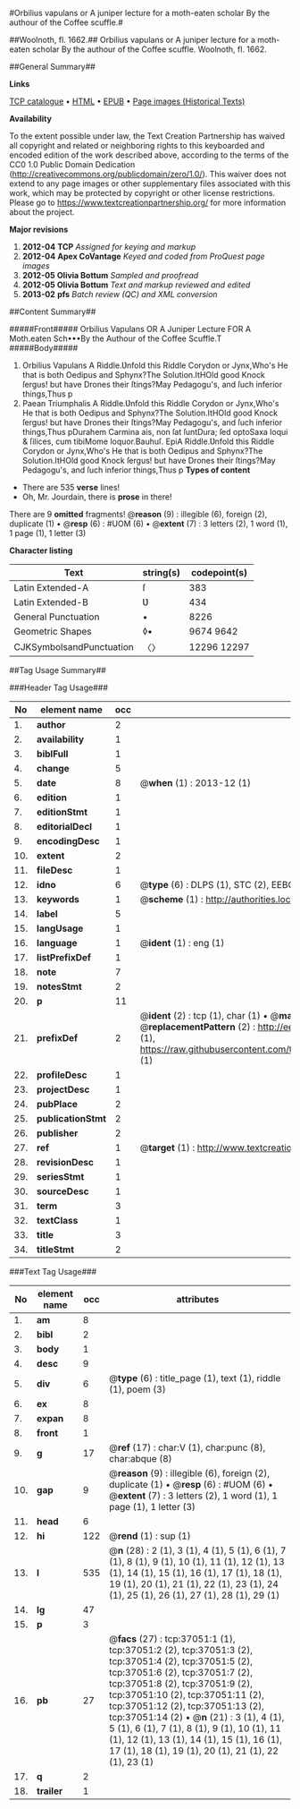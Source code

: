 #Orbilius vapulans or A juniper lecture for a moth-eaten scholar By the authour of the Coffee scuffle.#

##Woolnoth, fl. 1662.##
Orbilius vapulans or A juniper lecture for a moth-eaten scholar By the authour of the Coffee scuffle.
Woolnoth, fl. 1662.

##General Summary##

**Links**

[TCP catalogue](http://www.ota.ox.ac.uk/tcp/)  • 
[HTML](http://tei.it.ox.ac.uk/tcp/Texts-HTML/free/A67/A67028.html)  • 
[EPUB](http://tei.it.ox.ac.uk/tcp/Texts-EPUB/free/A67/A67028.epub) • 
[Page images (Historical Texts)](https://historicaltexts.jisc.ac.uk/eebo-99832577e)

**Availability**

To the extent possible under law, the Text Creation Partnership has waived all copyright and related or neighboring rights to this keyboarded and encoded edition of the work described above, according to the terms of the CC0 1.0 Public Domain Dedication (http://creativecommons.org/publicdomain/zero/1.0/). This waiver does not extend to any page images or other supplementary files associated with this work, which may be protected by copyright or other license restrictions. Please go to https://www.textcreationpartnership.org/ for more information about the project.

**Major revisions**

1. __2012-04__ __TCP__ *Assigned for keying and markup*
1. __2012-04__ __Apex CoVantage__ *Keyed and coded from ProQuest page images*
1. __2012-05__ __Olivia Bottum__ *Sampled and proofread*
1. __2012-05__ __Olivia Bottum__ *Text and markup reviewed and edited*
1. __2013-02__ __pfs__ *Batch review (QC) and XML conversion*

##Content Summary##

#####Front#####
Orbilius Vapulans OR A Juniper Lecture FOR A Moth.eaten Sch•••By the Authour of the Coffee Scuffle.T
#####Body#####

1. Orbilius Vapulans
A Riddle.Ʋnfold this Riddle Corydon or Jynx,Who's He that is both Oedipus and Sphynx?The Solution.ItHOld good Knock ſergus! but have Drones their ſtings?May Pedagogu's, and ſuch inferior things,Thus p
1. Paean Triumphalis
A Riddle.Ʋnfold this Riddle Corydon or Jynx,Who's He that is both Oedipus and Sphynx?The Solution.ItHOld good Knock ſergus! but have Drones their ſtings?May Pedagogu's, and ſuch inferior things,Thus pDurahem Carmina ais, non ſat ſuntDura; ſed optoSaxa loqui & ſilices, cum tibiMome loquor.Bauhuſ. EpiA Riddle.Ʋnfold this Riddle Corydon or Jynx,Who's He that is both Oedipus and Sphynx?The Solution.ItHOld good Knock ſergus! but have Drones their ſtings?May Pedagogu's, and ſuch inferior things,Thus p
**Types of content**

  * There are 535 **verse** lines!
  * Oh, Mr. Jourdain, there is **prose** in there!

There are 9 **omitted** fragments! 
 @__reason__ (9) : illegible (6), foreign (2), duplicate (1)  •  @__resp__ (6) : #UOM (6)  •  @__extent__ (7) : 3 letters (2), 1 word (1), 1 page (1), 1 letter (3)

**Character listing**


|Text|string(s)|codepoint(s)|
|---|---|---|
|Latin Extended-A|ſ|383|
|Latin Extended-B|Ʋ|434|
|General Punctuation|•|8226|
|Geometric Shapes|◊▪|9674 9642|
|CJKSymbolsandPunctuation|〈〉|12296 12297|

##Tag Usage Summary##

###Header Tag Usage###

|No|element name|occ|attributes|
|---|---|---|---|
|1.|__author__|2||
|2.|__availability__|1||
|3.|__biblFull__|1||
|4.|__change__|5||
|5.|__date__|8| @__when__ (1) : 2013-12 (1)|
|6.|__edition__|1||
|7.|__editionStmt__|1||
|8.|__editorialDecl__|1||
|9.|__encodingDesc__|1||
|10.|__extent__|2||
|11.|__fileDesc__|1||
|12.|__idno__|6| @__type__ (6) : DLPS (1), STC (2), EEBO-CITATION (1), PROQUEST (1), VID (1)|
|13.|__keywords__|1| @__scheme__ (1) : http://authorities.loc.gov/ (1)|
|14.|__label__|5||
|15.|__langUsage__|1||
|16.|__language__|1| @__ident__ (1) : eng (1)|
|17.|__listPrefixDef__|1||
|18.|__note__|7||
|19.|__notesStmt__|2||
|20.|__p__|11||
|21.|__prefixDef__|2| @__ident__ (2) : tcp (1), char (1)  •  @__matchPattern__ (2) : ([0-9\-]+):([0-9IVX]+) (1), (.+) (1)  •  @__replacementPattern__ (2) : http://eebo.chadwyck.com/downloadtiff?vid=$1&page=$2 (1), https://raw.githubusercontent.com/textcreationpartnership/Texts/master/tcpchars.xml#$1 (1)|
|22.|__profileDesc__|1||
|23.|__projectDesc__|1||
|24.|__pubPlace__|2||
|25.|__publicationStmt__|2||
|26.|__publisher__|2||
|27.|__ref__|1| @__target__ (1) : http://www.textcreationpartnership.org/docs/. (1)|
|28.|__revisionDesc__|1||
|29.|__seriesStmt__|1||
|30.|__sourceDesc__|1||
|31.|__term__|3||
|32.|__textClass__|1||
|33.|__title__|3||
|34.|__titleStmt__|2||


###Text Tag Usage###

|No|element name|occ|attributes|
|---|---|---|---|
|1.|__am__|8||
|2.|__bibl__|2||
|3.|__body__|1||
|4.|__desc__|9||
|5.|__div__|6| @__type__ (6) : title_page (1), text (1), riddle (1), poem (3)|
|6.|__ex__|8||
|7.|__expan__|8||
|8.|__front__|1||
|9.|__g__|17| @__ref__ (17) : char:V (1), char:punc (8), char:abque (8)|
|10.|__gap__|9| @__reason__ (9) : illegible (6), foreign (2), duplicate (1)  •  @__resp__ (6) : #UOM (6)  •  @__extent__ (7) : 3 letters (2), 1 word (1), 1 page (1), 1 letter (3)|
|11.|__head__|6||
|12.|__hi__|122| @__rend__ (1) : sup (1)|
|13.|__l__|535| @__n__ (28) : 2 (1), 3 (1), 4 (1), 5 (1), 6 (1), 7 (1), 8 (1), 9 (1), 10 (1), 11 (1), 12 (1), 13 (1), 14 (1), 15 (1), 16 (1), 17 (1), 18 (1), 19 (1), 20 (1), 21 (1), 22 (1), 23 (1), 24 (1), 25 (1), 26 (1), 27 (1), 28 (1), 29 (1)|
|14.|__lg__|47||
|15.|__p__|3||
|16.|__pb__|27| @__facs__ (27) : tcp:37051:1 (1), tcp:37051:2 (2), tcp:37051:3 (2), tcp:37051:4 (2), tcp:37051:5 (2), tcp:37051:6 (2), tcp:37051:7 (2), tcp:37051:8 (2), tcp:37051:9 (2), tcp:37051:10 (2), tcp:37051:11 (2), tcp:37051:12 (2), tcp:37051:13 (2), tcp:37051:14 (2)  •  @__n__ (21) : 3 (1), 4 (1), 5 (1), 6 (1), 7 (1), 8 (1), 9 (1), 10 (1), 11 (1), 12 (1), 13 (1), 14 (1), 15 (1), 16 (1), 17 (1), 18 (1), 19 (1), 20 (1), 21 (1), 22 (1), 23 (1)|
|17.|__q__|2||
|18.|__trailer__|1||
